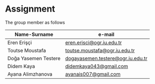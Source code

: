# Assignment

The group member as follows

|Name-Surname|e-mail|
|----|------|
|Eren Erişçi|eren.erisci@ogr.iu.edu.tr|
|Toutse Moustafa|toutse.moustafa@ogr.iu.edu.tr|
|Doğa Yasemen Testere|dogayasemen.testere@ogr.iu.edu.tr|
|Didem Kaya|didemkaya043@gmail.com|
|Ayana Alimzhanova|ayanais007@gmail.com|
